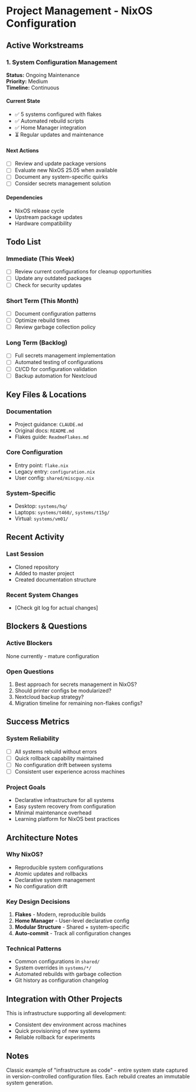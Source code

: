 # Project Management - NixOS Configuration

## Active Workstreams

### 1. System Configuration Management
**Status:** Ongoing Maintenance  
**Priority:** Medium  
**Timeline:** Continuous

#### Current State
- ✅ 5 systems configured with flakes
- ✅ Automated rebuild scripts
- ✅ Home Manager integration
- ⏳ Regular updates and maintenance

#### Next Actions
- [ ] Review and update package versions
- [ ] Evaluate new NixOS 25.05 when available
- [ ] Document any system-specific quirks
- [ ] Consider secrets management solution

#### Dependencies
- NixOS release cycle
- Upstream package updates
- Hardware compatibility

## Todo List

### Immediate (This Week)
- [ ] Review current configurations for cleanup opportunities
- [ ] Update any outdated packages
- [ ] Check for security updates

### Short Term (This Month)
- [ ] Document configuration patterns
- [ ] Optimize rebuild times
- [ ] Review garbage collection policy

### Long Term (Backlog)
- [ ] Full secrets management implementation
- [ ] Automated testing of configurations
- [ ] CI/CD for configuration validation
- [ ] Backup automation for Nextcloud

## Key Files & Locations

### Documentation
- Project guidance: `CLAUDE.md`
- Original docs: `README.md`
- Flakes guide: `ReadmeFlakes.md`

### Core Configuration
- Entry point: `flake.nix`
- Legacy entry: `configuration.nix`
- User config: `shared/miscguy.nix`

### System-Specific
- Desktop: `systems/hq/`
- Laptops: `systems/t460/`, `systems/t15g/`
- Virtual: `systems/vm01/`

## Recent Activity

### Last Session
- Cloned repository
- Added to master project
- Created documentation structure

### Recent System Changes
- [Check git log for actual changes]

## Blockers & Questions

### Active Blockers
None currently - mature configuration

### Open Questions
1. Best approach for secrets management in NixOS?
2. Should printer configs be modularized?
3. Nextcloud backup strategy?
4. Migration timeline for remaining non-flakes configs?

## Success Metrics

### System Reliability
- [ ] All systems rebuild without errors
- [ ] Quick rollback capability maintained
- [ ] No configuration drift between systems
- [ ] Consistent user experience across machines

### Project Goals
- Declarative infrastructure for all systems
- Easy system recovery from configuration
- Minimal maintenance overhead
- Learning platform for NixOS best practices

## Architecture Notes

### Why NixOS?
- Reproducible system configurations
- Atomic updates and rollbacks
- Declarative system management
- No configuration drift

### Key Design Decisions
1. **Flakes** - Modern, reproducible builds
2. **Home Manager** - User-level declarative config
3. **Modular Structure** - Shared + system-specific
4. **Auto-commit** - Track all configuration changes

### Technical Patterns
- Common configurations in `shared/`
- System overrides in `systems/*/`
- Automated rebuilds with garbage collection
- Git history as configuration changelog

## Integration with Other Projects

This is infrastructure supporting all development:
- Consistent dev environment across machines
- Quick provisioning of new systems
- Reliable rollback for experiments

## Notes
Classic example of "infrastructure as code" - entire system state captured in version-controlled configuration files. Each rebuild creates an immutable system generation.